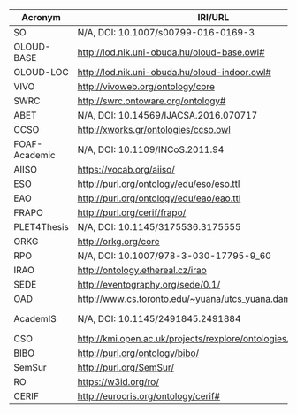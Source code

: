| Acronym       | IRI/URL                                                          | usable resource                                                                                                                              |
|---------------|------------------------------------------------------------------|----------------------------------------------------------------------------------------------------------------------------------------------|
| SO            | N/A, DOI: 10.1007/s00799-016-0169-3                              | http://isdb.cs.aueb.gr/scholarlyontology/ScholarlyOntology                                                                                   |
| OLOUD-BASE    | http://lod.nik.uni-obuda.hu/oloud-base.owl#                      | http://lod.nik.uni-obuda.hu/oloud-base.owl#                                                                                                  |
| OLOUD-LOC     | http://lod.nik.uni-obuda.hu/oloud-indoor.owl#                    | http://lod.nik.uni-obuda.hu/oloud-indoor.owl#                                                                                                |
| VIVO          | http://vivoweb.org/ontology/core                                 | https://duraspace.org/wp-content/uploads/2020/02/vivo.owl                                                                                    |
| SWRC          | http://swrc.ontoware.org/ontology#                               | https://www.researchgate.net/publication/220773756_The_SWRC_Ontology_-_Semantic_Web_for_Research_Communities                                 |
| ABET          | N/A, DOI: 10.14569/IJACSA.2016.070717                            | https://www.researchgate.net/publication/305818745_Ontology_for_Academic_Program_Accreditation                                               |
| CCSO          | http://xworks.gr/ontologies/ccso.owl                             | http://xworks.gr/ontologies/ccso.owl                                                                                                         |
| FOAF-Academic | N/A, DOI: 10.1109/INCoS.2011.94                                  | https://www.semanticscholar.org/paper/FOAF-Academic-Ontology%3A-A-Vocabulary-for-the-Kalemi-Martiri/bbe40c40ee1fd2deb5a879d99ed31ff00037eae5 |
| AIISO         | https://vocab.org/aiiso/                                         | https://vocab.org/aiiso/schema-20080925.rdf                                                                                                  |
| ESO           | http://purl.org/ontology/edu/eso/eso.ttl                         | https://github.com/tetherless-world/education-standards-ontology/blob/master/ont/eso.ttl                                                     |
| EAO           | http://purl.org/ontology/edu/eao/eao.ttl                         | https://github.com/tetherless-world/education-standards-ontology/blob/master/ont/eao.ttl                                                     |
| FRAPO         | http://purl.org/cerif/frapo/                                     | https://sparontologies.github.io/frapo/current/frapo.html                                                                                    |
| PLET4Thesis   | N/A, DOI: 10.1145/3175536.3175555                                | https://www.researchgate.net/publication/319449170_Ontology_for_the_personal_learning_environments_in_the_development_of_thesis_projects     |
| ORKG          | http://orkg.org/core                                             | https://gitlab.com/TIBHannover/orkg/orkg-ontology/-/blob/master/orkg-core.ttl                                                                |
| RPO           | N/A, DOI: 10.1007/978-3-030-17795-9_60                           | -                                                                                                                                            |
| IRAO          | http://ontology.ethereal.cz/irao                                 | https://w3id.org/def/InformaticsResearchArtifactsOntology                                                                                    |
| SEDE          | http://eventography.org/sede/0.1/                                | https://www.researchgate.net/publication/200704228_SEDE_An_ontology_for_scholarly_event_description                                          |
| OAD           | http://www.cs.toronto.edu/~yuana/utcs_yuana.daml#                | http://www.cs.toronto.edu/~yuana/researchCenter/yuanaOnto.html                                                                               |
| AcademIS      | N/A, DOI: 10.1145/2491845.2491884                                | https://kopernio.com/viewer?doi=10.1145%2F2491845.2491884&token=WzI0MDgxNDIsIjEwLjExNDUvMjQ5MTg0NS4yNDkxODg0Il0.4_tDo-1HwCggGolS2XTubglnTbA  |
| CSO           | http://kmi.open.ac.uk/projects/rexplore/ontologies/BiboExtension | https://cso.kmi.open.ac.uk/downloads                                                                                                         |
| BIBO          | http://purl.org/ontology/bibo/                                   | https://www.dublincore.org/specifications/bibo/bibo/bibo.rdf.xml                                                                             |
| SemSur        | http://purl.org/SemSur/                                          | https://saidfathalla.github.io/SemSur/doc/                                                                                                   |
| RO            | https://w3id.org/ro/                                             | https://raw.github.com/wf4ever/ro/0.1/ro.owl                                                                                                 |
| CERIF         | http://eurocris.org/ontology/cerif#                              | https://www.eurocris.org/ontologies/cerif/                                                                                                   |
